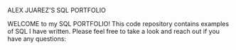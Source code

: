 ALEX JUAREZ'S SQL PORTFOLIO

WELCOME to my SQL PORTFOLIO! 
This code repository contains examples of SQL I have written.
Please feel free to take a look and reach out if you have any questions:

